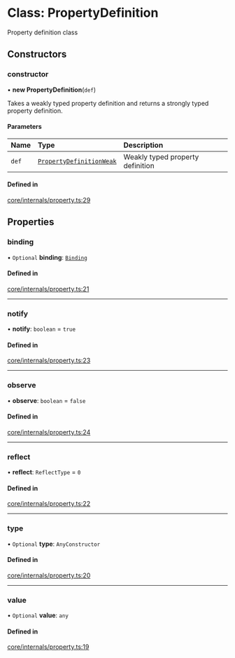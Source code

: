 # Class: PropertyDefinition

Property definition class

## Constructors

### constructor

• **new PropertyDefinition**(`def`)

Takes a weakly typed property definition and returns a strongly typed property definition.

#### Parameters

| Name | Type | Description |
| :------ | :------ | :------ |
| `def` | [`PropertyDefinitionWeak`](../README.md#propertydefinitionweak) | Weakly typed property definition |

#### Defined in

[core/internals/property.ts:29](https://github.com/io-gui/iogui/blob/tsc/src/core/internals/property.ts#L29)

## Properties

### binding

• `Optional` **binding**: [`Binding`](Binding.md)

#### Defined in

[core/internals/property.ts:21](https://github.com/io-gui/iogui/blob/tsc/src/core/internals/property.ts#L21)

___

### notify

• **notify**: `boolean` = `true`

#### Defined in

[core/internals/property.ts:23](https://github.com/io-gui/iogui/blob/tsc/src/core/internals/property.ts#L23)

___

### observe

• **observe**: `boolean` = `false`

#### Defined in

[core/internals/property.ts:24](https://github.com/io-gui/iogui/blob/tsc/src/core/internals/property.ts#L24)

___

### reflect

• **reflect**: `ReflectType` = `0`

#### Defined in

[core/internals/property.ts:22](https://github.com/io-gui/iogui/blob/tsc/src/core/internals/property.ts#L22)

___

### type

• `Optional` **type**: `AnyConstructor`

#### Defined in

[core/internals/property.ts:20](https://github.com/io-gui/iogui/blob/tsc/src/core/internals/property.ts#L20)

___

### value

• `Optional` **value**: `any`

#### Defined in

[core/internals/property.ts:19](https://github.com/io-gui/iogui/blob/tsc/src/core/internals/property.ts#L19)
